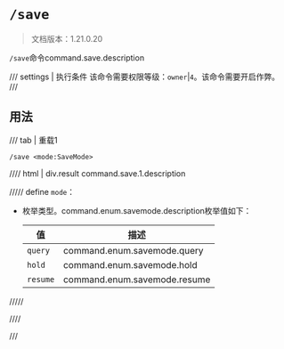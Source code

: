 # `/save`

> 文档版本：1.21.0.20

`/save`命令command.save.description

/// settings | 执行条件
该命令需要权限等级：`owner`|`4`。该命令需要开启作弊。
///

## 用法

/// tab | 重载1
```mcfunction
/save <mode:SaveMode>
```

//// html | div.result
command.save.1.description

///// define
`mode`：<!-- md:samp SaveMode -->

- 枚举类型。command.enum.savemode.description枚举值如下：

  |值|描述|
  |---|---|
  |`query`|command.enum.savemode.query|
  |`hold`|command.enum.savemode.hold|
  |`resume`|command.enum.savemode.resume|



/////

////

///
